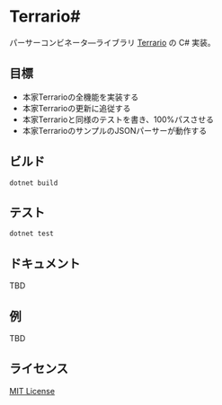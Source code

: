 # Terrario#

パーサーコンビネータ―ライブラリ [Terrario](https://github.com/marihachi/terrario) の C# 実装。

## 目標

* 本家Terrarioの全機能を実装する
* 本家Terrarioの更新に追従する
* 本家Terrarioと同様のテストを書き、100%パスさせる
* 本家TerrarioのサンプルのJSONパーサーが動作する

## ビルド

```
dotnet build
```

## テスト

```
dotnet test
```

## ドキュメント

TBD

## 例

TBD

## ライセンス

[MIT License](LICENSE)
